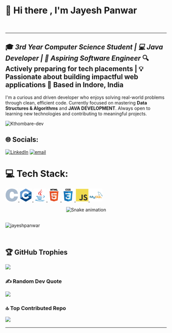 
# 👋 Hi there , I'm Jayesh Panwar<br><br>

---
🎓 ***3rd Year Computer Science Student** | 💻 **Java  Developer** | 🚀 **Aspiring Software Engineer***
🔍 Actively preparing for tech placements | 💡 Passionate about building impactful web applications
📍 Based in Indore, India
---

I'm a curious and driven developer who enjoys solving real-world problems through clean, efficient code. Currently focused on mastering **Data Structures & Algorithms** and  **JAVA DEVELOPMENT**. Always open to learning new technologies and contributing to meaningful projects.

<p align="left"> 
  <img src="https://komarev.com/ghpvc/?username=jayeshpanwar&label=Profile%20views&color=0e75b6&style=flat" alt="Kthombare-dev" /> 
</p>

## 🌐 Socials:
[![LinkedIn](https://img.shields.io/badge/LinkedIn-%230077B5.svg?logo=linkedin&logoColor=white)](https://linkedin.com/in/www.linkedin.com/in/jayesh-panwar) [![email](https://img.shields.io/badge/Email-D14836?logo=gmail&logoColor=white)](mailto:panwarjayesh2003@gmail.com) 

# 💻 Tech Stack:
<p align="left"> 
  <a href="https://www.cprogramming.com/" target="_blank" rel="noreferrer">
    <img src="https://raw.githubusercontent.com/devicons/devicon/master/icons/c/c-original.svg" alt="c" width="40" height="40"/> 
  </a>
  <a href="https://www.w3schools.com/cpp/" target="_blank" rel="noreferrer">
    <img src="https://raw.githubusercontent.com/devicons/devicon/master/icons/cplusplus/cplusplus-original.svg" alt="cplusplus" width="40" height="40"/>
  </a>
  <a href="https://www.java.org" target="_blank" rel="noreferrer"> 
    <img src="https://raw.githubusercontent.com/devicons/devicon/master/icons/java/java-original.svg" alt="java" width="40" height="40"/> 
  </a> 
   <a href="https://www.w3.org/html/" target="_blank" rel="noreferrer"> 
    <img src="https://raw.githubusercontent.com/devicons/devicon/master/icons/html5/html5-original-wordmark.svg" alt="html5" width="40" height="40"/> 
  </a>
  <a href="https://www.w3schools.com/css/" target="_blank" rel="noreferrer">
    <img src="https://raw.githubusercontent.com/devicons/devicon/master/icons/css3/css3-original-wordmark.svg" alt="css3" width="40" height="40"/> 
  </a>

  <a href="https://developer.mozilla.org/en-US/docs/Web/JavaScript" target="_blank" rel="noreferrer">
    <img src="https://raw.githubusercontent.com/devicons/devicon/master/icons/javascript/javascript-original.svg" alt="javascript" width="40" height="40"/> 
  </a>
  <a href="https://www.mysql.com/" target="_blank" rel="noreferrer"> 
    <img src="https://raw.githubusercontent.com/devicons/devicon/master/icons/mysql/mysql-original-wordmark.svg" alt="mysql" width="40" height="40"/> 
  </a> 
</p>


<div align="center">
  <img src="https://profile-readme-generator.com/assets/snake.svg" alt="Snake animation" />
</div>
</br>

<p><img align="center" src="https://github-readme-streak-stats.herokuapp.com/?user=jayeshpanwar&theme=dark" alt="jayeshpanwar" /></p>
</br>

## 🏆 GitHub Trophies
![](https://github-profile-trophy.vercel.app/?username=jayeshpanwar&theme=calm_pink&no-frame=false&no-bg=true&margin-w=4)

### ✍️ Random Dev Quote
![](https://quotes-github-readme.vercel.app/api?type=horizontal&theme=dark)

### 🔝 Top Contributed Repo
![](https://github-contributor-stats.vercel.app/api?username=jayeshpanwar&limit=5&theme=shadow_green&combine_all_yearly_contributions=true)

---


<!-- Proudly created with GPRM ( https://gprm.itsvg.in ) -->

